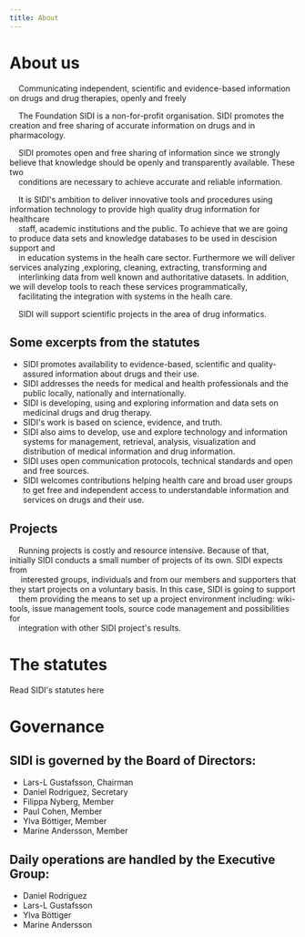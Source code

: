 ```yaml
---
title: About
---
```




# About us


&nbsp;&nbsp;&nbsp;&nbsp;Communicating independent, scientific and evidence-based information on drugs and drug therapies, openly and freely

&nbsp;&nbsp;&nbsp;&nbsp;The Foundation SIDI is a non-for-profit organisation. SIDI promotes the creation and free sharing of accurate information on drugs and in pharmacology.

&nbsp;&nbsp;&nbsp;&nbsp;SIDI promotes open and free sharing of information since we strongly believe that knowledge should be openly and transparently available. These two <br>&nbsp;&nbsp;&nbsp;&nbsp;conditions are necessary to achieve accurate and reliable information.

&nbsp;&nbsp;&nbsp;&nbsp;It is SIDI's ambition to deliver innovative tools and procedures using information technology to provide high quality drug information for healthcare <br>&nbsp;&nbsp;&nbsp;&nbsp;staff, academic institutions and the public. To achieve that we are going to produce data sets and knowledge databases to be used in descision support and <br>&nbsp;&nbsp;&nbsp;&nbsp;in education systems in the healh care sector. Furthermore we will deliver services analyzing ,exploring, cleaning, extracting, transforming  and <br>&nbsp;&nbsp;&nbsp;&nbsp;interlinking data from well known and authoritative datasets. In addition, we will develop tools to reach these services programmatically,<br>&nbsp;&nbsp;&nbsp;&nbsp;facilitating the integration with systems in the healh care.

&nbsp;&nbsp;&nbsp;&nbsp;SIDI will support scientific projects in the area of drug informatics.

## Some excerpts from the statutes

 * SIDI promotes availability to evidence-based, scientific and quality-assured information about drugs and their use.
 * SIDI addresses the needs for medical and health professionals and the public locally, nationally and internationally.
 * SIDI is developing, using and exploring information and data sets on medicinal drugs and drug therapy.
 * SIDI's work is based on science, evidence, and truth.
 * SIDI also aims to develop, use and explore technology and information systems for management, retrieval, analysis, visualization and distribution of medical information and drug information.
 * SIDI uses open communication protocols, technical standards and open and free sources.
 * SIDI welcomes contributions helping health care and broad user groups to get free and independent access to understandable information and services on drugs and their use.

## Projects

&nbsp;&nbsp;&nbsp;&nbsp;Running projects is costly and resource intensive. Because of that, initially SIDI conducts a small number of projects of its own. SIDI expects from<br>&nbsp;&nbsp;&nbsp;&nbsp; interested groups, individuals and from our members and supporters that they start projects on a voluntary basis. In this case, SIDI is going to support<br> &nbsp;&nbsp;&nbsp;&nbsp;them providing the means to set up a project environment including: wiki-tools, issue management tools, source code management and possibilities for <br>&nbsp;&nbsp;&nbsp;&nbsp;integration with other SIDI project's results.

# The statutes

Read SIDI's statutes here

# Governance
## SIDI is governed by the Board of Directors:

 - Lars-L Gustafsson, Chairman
 - Daniel Rodriguez, Secretary
 - Filippa Nyberg, Member
 - Paul Cohen, Member
 - Ylva Böttiger, Member
 - Marine Andersson, Member

## Daily operations are handled by the Executive Group:

 - Daniel Rodriguez
 - Lars-L Gustafsson
 - Ylva Böttiger
 - Marine Andersson

